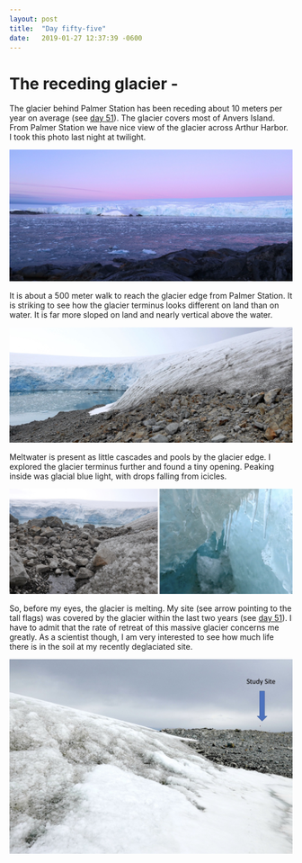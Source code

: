 ```yaml
---
layout: post
title:  "Day fifty-five"
date:   2019-01-27 12:37:39 -0600
---
```

# The receding glacier - 
The glacier behind Palmer Station has been receding about 10 meters per year on average (see [day 51](https://natasjavgestel.github.io/blog/2019/01/23/day-fiftyone)). The glacier covers most of Anvers Island. From Palmer Station we have nice view of the glacier across Arthur Harbor. I took this photo last night at twilight.  

![Marr Ice Piedmont across Arthur Harbor](/assets/blog_photos/190127/Glacier_Jan26.jpg)

It is about a 500 meter walk to reach the glacier edge from Palmer Station. It is striking to see how the glacier terminus looks different on land than on water. It is far more sloped on land and nearly vertical above the water. 

![Marr Ice Piedmont terminus land and water](/assets/blog_photos/190127/Glacier_edge.jpg)

Meltwater is present as little cascades and pools by the glacier edge. I explored the glacier terminus further and found a tiny opening. Peaking inside was glacial blue light, with drops falling from icicles.

![Melting of glacier](/assets/blog_photos/190127/Melting.jpg)

So, before my eyes, the glacier is melting. My site (see arrow pointing to the tall flags) was covered by the glacier within the last two years (see [day 51](https://natasjavgestel.github.io/blog/2019/01/23/day-fiftyone)). I have to admit that the rate of retreat of this massive glacier concerns me greatly. As a scientist though, I am very interested to see how much life there is in the soil at my recently deglaciated site.

![Site by glacier Jan 27](/assets/blog_photos/190127/Study_site.jpg)
